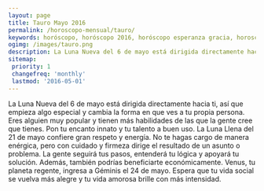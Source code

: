 ```yaml
---
layout: page
title: Tauro Mayo 2016 
permalink: /horoscopo-mensual/tauro/
keywords: horóscopo, horóscopo 2016, horóscopo esperanza gracia, horoscop, horóscopos gratis, horoscopo tauro, horoscopo tauro 2016, Tarot, Astrologia, Zodíaco, tauro, horoscopo gratis, horoscopo del mes 
ogimg: /images/tauro.png
description: La Luna Nueva del 6 de mayo está dirigida directamente hacia ti, así que empieza algo especial y cambia la forma en que ves a tu propia persona. Eres alguien muy popular y tienen más habilidades de las que la gente cree que tienes. Pon tu encanto innato y tu talento a buen uso. La Luna Llena del 21 de mayo confiere gran respeto y energía. No te hagas cargo de manera enérgica, pero con cuidado y firmeza dirige el resultado de un asunto o problema. La gente seguirá tus pasos, entenderá tu lógica y apoyará tu solución. Además, también podrías beneficiarte económicamente. Venus, tu planeta regente, ingresa a Géminis el 24 de mayo. Espera que tu vida social se vuelva más alegre y tu vida amorosa brille con más intensidad.
sitemap:
 priority: 1
 changefreq: 'monthly'
 lastmod: '2016-05-01'
---
```


 La Luna Nueva del 6 de mayo está dirigida directamente hacia ti, así que empieza algo especial y cambia la forma en que ves a tu propia persona. Eres alguien muy popular y tienen más habilidades de las que la gente cree que tienes. Pon tu encanto innato y tu talento a buen uso. La Luna Llena del 21 de mayo confiere gran respeto y energía. No te hagas cargo de manera enérgica, pero con cuidado y firmeza dirige el resultado de un asunto o problema. La gente seguirá tus pasos, entenderá tu lógica y apoyará tu solución. Además, también podrías beneficiarte económicamente. Venus, tu planeta regente, ingresa a Géminis el 24 de mayo. Espera que tu vida social se vuelva más alegre y tu vida amorosa brille con más intensidad.
